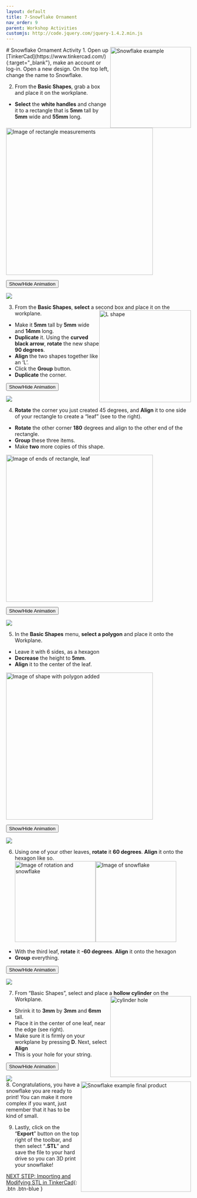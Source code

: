```yaml
---
layout: default
title: 7-Snowflake Ornament
nav_order: 9
parent: Workshop Activities
customjs: http://code.jquery.com/jquery-1.4.2.min.js
---
```

<img src="images/tinkercad-snowflake-01.png" style="float:right;width:220px" alt="Snowflake example">
# Snowflake Ornament Activity
1. Open up [TinkerCad](https://www.tinkercad.com/){:target="_blank"}, make an account or log-in. Open a new design. On the top left, change the name to Snowflake.

2. From the **Basic Shapes**, grab a box and place it on the workplane. 
- **Select** the **white handles** and change it to a rectangle that is **5mm** tall by **5mm** wide and **55mm** long.<br>
<img src="images/tinkercad-snowflake-02.png" style="width:400px" alt="Image of rectangle measurements">

<button onclick="toggle('gif1')">Show/Hide Animation</button>
<div id="gif1">
    <img src="images/tinkercad-snowflake-03.gif">
    </div>

3. From the **Basic Shapes**, **select** a second box and place it on the workplane. <img src="images/tinkercad-snowflake-04.png" style="float:right;width:250px" alt="L shape">
- Make it **5mm** tall by **5mm** wide and **14mm** long. 
- **Duplicate** it. Using the **curved black arrow**, **rotate** the new shape **90 degrees**.
- **Align** the two shapes together like an ‘L’. 
- Click the **Group** button. 
- **Duplicate** the corner.<br>

<button onclick="toggle('gif2')">Show/Hide Animation</button>
<div id="gif2">
    <img src="images/tinkercad-snowflake-05.gif">
    </div>

4. **Rotate** the corner you just created 45 degrees, and **Align** it to one side of your rectangle to create a “leaf” (see to the right). 
- **Rotate** the other corner **180** degrees and align to the other end of the rectangle. 
- **Group** these three items.
- Make **two** more copies of this shape.<br>
<img src="images/tinkercad-snowflake-06.png" style="width:400px" alt="Image of ends of rectangle, leaf">

<button onclick="toggle('gif3')">Show/Hide Animation</button>
<div id="gif3">
    <img src="images/tinkercad-snowflake-07.gif">
    </div>


5. In the **Basic Shapes** menu, **select a polygon** and place it onto the Workplane. 
- Leave it with 6 sides, as a hexagon
- **Decrease** the height to **5mm**. 
- **Align** it to the center of the leaf.<br>
<img src="images/tinkercad-snowflake-08.png" style="width:400px" alt="Image of shape with polygon added">

<button onclick="toggle('gif4')">Show/Hide Animation</button>
<div id="gif4">
    <img src="images/tinkercad-snowflake-09.gif">
    </div>

6. Using one of your other leaves, **rotate** it **60 degrees**. **Align** it onto the hexagon like so.<br>
<img src="images/tinkercad-snowflake-10.png" style="width:220px" alt="Image of rotation and snowflake"><img src="images/tinkercad-snowflake-11.png" style="width:220px" alt="Image of snowflake">
- With the third leaf, **rotate** it **-60 degrees**. **Align** it onto the hexagon
- **Group** everything.<br>

<button onclick="toggle('gif5')">Show/Hide Animation</button>
<div id="gif5">
    <img src="images/tinkercad-snowflake-12.gif">
    </div>

7. From “Basic Shapes”, select and place a **hollow cylinder** on the Workplane. <img src="images/tinkercad-snowflake-03.png" style="float:right;width:220px" alt="cylinder hole">
- Shrink it to **3mm** by **3mm** and **6mm** tall. 
- Place it in the center of one leaf, near the edge (see right). 
- Make sure it is firmly on your workplane by pressing **D**. Next, select **Align**
- This is your hole for your string.

<button onclick="toggle('gif6')">Show/Hide Animation</button>
<div id="gif6">
    <img src="images/tinkercad-snowflake-14.gif">
    </div>

<img src="images/tinkercad-snowflake-15.png" style="float:right;width:300px" alt="Snowflake example final product">
8. Congratulations, you have a snowflake you are ready to print! You can make it more complex if you want, just remember that it has to be kind of small.

9. Lastly, click on the “**Export**” button on the top right of the toolbar, and then select “**.STL**” and save the file to your hard drive so you can 3D print your snowflake!

<script>  

    function toggle(input) {
        var x = document.getElementById(input);
        if (x.style.display === "none") {
            x.style.display = "block";
        } else {
            x.style.display = "none";
        }
    }
</script>

[NEXT STEP: Importing and Modifying STL in TinkerCad](importing-modifying-stl.html){: .btn .btn-blue }
